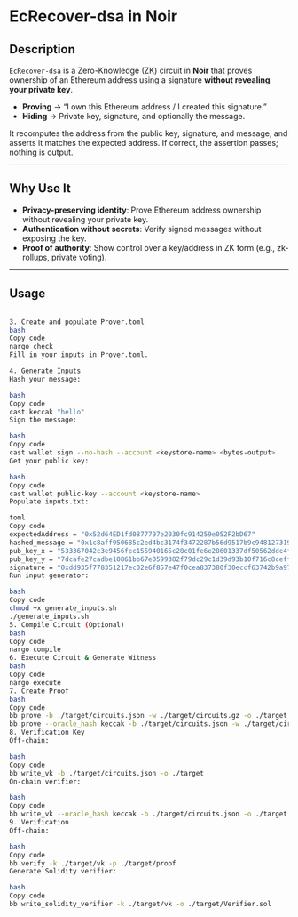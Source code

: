# EcRecover-dsa in Noir

## Description

`EcRecover-dsa` is a Zero-Knowledge (ZK) circuit in **Noir** that proves ownership of an Ethereum address using a signature **without revealing your private key**.  

- **Proving** → “I own this Ethereum address / I created this signature.”  
- **Hiding** → Private key, signature, and optionally the message.  

It recomputes the address from the public key, signature, and message, and asserts it matches the expected address. If correct, the assertion passes; nothing is output.

---

## Why Use It

- **Privacy-preserving identity**: Prove Ethereum address ownership without revealing your private key.  
- **Authentication without secrets**: Verify signed messages without exposing the key.  
- **Proof of authority**: Show control over a key/address in ZK form (e.g., zk-rollups, private voting).  

---

## Usage



```bash

3. Create and populate Prover.toml
bash
Copy code
nargo check
Fill in your inputs in Prover.toml.

4. Generate Inputs
Hash your message:

bash
Copy code
cast keccak "hello"
Sign the message:

bash
Copy code
cast wallet sign --no-hash --account <keystore-name> <bytes-output>
Get your public key:

bash
Copy code
cast wallet public-key --account <keystore-name>
Populate inputs.txt:

toml
Copy code
expectedAddress = "0x52d64ED1fd0877797e2030fc914259e052F2bD67"
hashed_message = "0x1c8aff950685c2ed4bc3174f3472287b56d9517b9c948127319a09a7a36deac8"
pub_key_x = "533367042c3e9456fec155940165c28c01fe6e28601337df50562ddc4f36bfb9"
pub_key_y = "7dcafe27cadbe10861bb67e0599382f79dc29c1d39d93b10f716c8ceff1743ed"
signature = "0xdd935f778351217ec02e6f857e47f0cea837380f30eccf63742b9a97cf1872b4316700b028504591f6b31203b86ccb3363353eedd8f9cf4f344a769c689525b31b"
Run input generator:

bash
Copy code
chmod +x generate_inputs.sh
./generate_inputs.sh
5. Compile Circuit (Optional)
bash
Copy code
nargo compile
6. Execute Circuit & Generate Witness
bash
Copy code
nargo execute
7. Create Proof
bash
Copy code
bb prove -b ./target/circuits.json -w ./target/circuits.gz -o ./target
bb prove --oracle_hash keccak -b ./target/circuits.json -w ./target/circuits.gz -o ./target
8. Verification Key
Off-chain:

bash
Copy code
bb write_vk -b ./target/circuits.json -o ./target
On-chain verifier:

bash
Copy code
bb write_vk --oracle_hash keccak -b ./target/circuits.json -o ./target
9. Verification
Off-chain:

bash
Copy code
bb verify -k ./target/vk -p ./target/proof
Generate Solidity verifier:

bash
Copy code
bb write_solidity_verifier -k ./target/vk -o ./target/Verifier.sol
